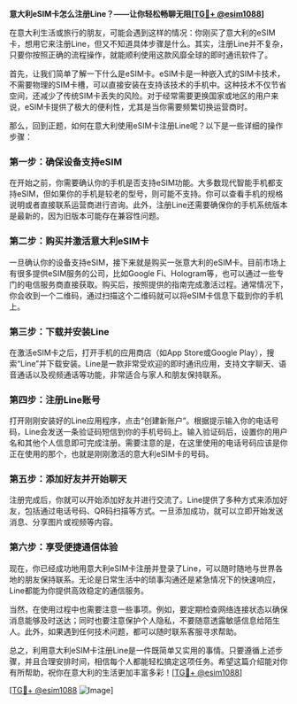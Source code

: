 **意大利eSIM卡怎么注册Line？——让你轻松畅聊无阻[[TG💪+ @esim1088](https://t.me/s/esim1088)]**

在意大利生活或旅行的朋友，可能会遇到这样的情况：你刚买了意大利的eSIM卡，想用它来注册Line，但又不知道具体步骤是什么。其实，注册Line并不复杂，只要你按照正确的流程操作，就能顺利使用这款风靡全球的即时通讯软件了。

首先，让我们简单了解一下什么是eSIM卡。eSIM卡是一种嵌入式的SIM卡技术，不需要物理的SIM卡槽，可以直接安装在支持该技术的手机中。这种技术不仅节省空间，还减少了传统SIM卡丢失的风险。对于经常需要更换国家或地区的用户来说，eSIM卡提供了极大的便利性，尤其是当你需要频繁切换运营商时。

那么，回到正题，如何在意大利使用eSIM卡注册Line呢？以下是一些详细的操作步骤：

### **第一步：确保设备支持eSIM**
在开始之前，你需要确认你的手机是否支持eSIM功能。大多数现代智能手机都支持eSIM，但如果你的手机是较老的型号，则可能不支持。你可以查看手机的规格说明或者直接联系运营商进行咨询。此外，注册Line还需要确保你的手机系统版本是最新的，因为旧版本可能存在兼容性问题。

### **第二步：购买并激活意大利eSIM卡**
一旦确认你的设备支持eSIM，接下来就是购买一张意大利的eSIM卡。目前市场上有很多提供eSIM服务的公司，比如Google Fi、Hologram等，也可以通过一些专门的电信服务商直接获取。购买后，按照提供的指南完成激活过程。通常情况下，你会收到一个二维码，通过扫描这个二维码就可以将eSIM卡信息下载到你的手机上。

### **第三步：下载并安装Line**
在激活eSIM卡之后，打开手机的应用商店（如App Store或Google Play），搜索“Line”并下载安装。Line是一款非常受欢迎的即时通讯应用，支持文字聊天、语音通话以及视频通话等功能，非常适合与家人和朋友保持联系。

### **第四步：注册Line账号**
打开刚刚安装好的Line应用程序，点击“创建新账户”。根据提示输入你的电话号码，Line会发送一条验证码短信到你的手机号码上。输入验证码后，设置你的用户名和其他个人信息即可完成注册。需要注意的是，在这里使用的电话号码应该是你正在使用的那个，也就是刚刚激活的意大利eSIM卡的号码。

### **第五步：添加好友并开始聊天**
注册完成后，你就可以开始添加好友并进行交流了。Line提供了多种方式来添加好友，包括通过电话号码、QR码扫描等方式。一旦添加成功，就可以立即开始发送消息、分享图片或视频等内容。

### **第六步：享受便捷通信体验**
现在，你已经成功地用意大利eSIM卡注册并登录了Line，可以随时随地与世界各地的朋友保持联系。无论是日常生活中的琐事沟通还是紧急情况下的快速响应，Line都能为你提供高效稳定的通信服务。

当然，在使用过程中也需要注意一些事项。例如，要定期检查网络连接状态以确保消息能够及时送达；同时也要注意保护个人隐私，不要随意透露敏感信息给陌生人。此外，如果遇到任何技术问题，都可以随时联系客服寻求帮助。

总之，利用意大利eSIM卡注册Line是一件既简单又实用的事情。只要遵循上述步骤，并且合理安排时间，相信每个人都能轻松搞定这项任务。希望这篇介绍能对你有所帮助，祝你在意大利的生活更加丰富多彩！[[TG💪+ @esim1088](https://t.me/s/esim1088)]

[[TG💪+ @esim1088](https://t.me/s/esim1088) ![Image](https://i.postimg.cc/4NQfJmqS/Snipaste-2025-05-13-00-14-12.png)]